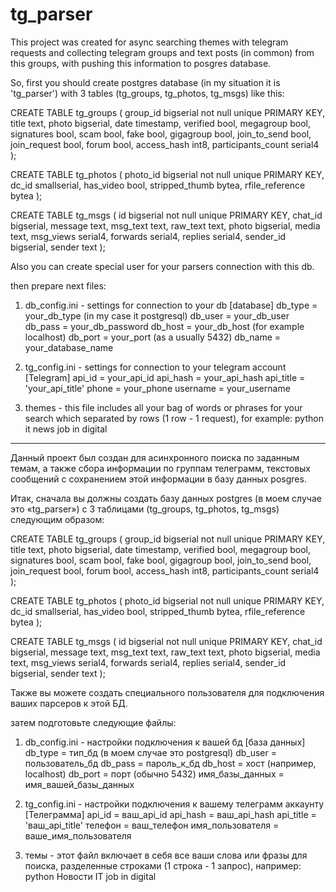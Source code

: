 # tg_parser

This project was created for async searching themes with telegram requests and collecting telegram groups and text posts (in common) from this groups,
with pushing this information to posgres database.

So, first you should create postgres database (in my situation it is 'tg_parser') with 3 tables (tg_groups, tg_photos, tg_msgs) like this:

CREATE TABLE tg_groups (
group_id bigserial not null unique PRIMARY KEY,
title text,
photo bigserial,
date timestamp,
verified bool,
megagroup bool,
signatures bool,
scam bool,
fake bool,
gigagroup bool,
join_to_send bool,
join_request bool,
forum bool,
access_hash int8,
participants_count serial4
);

CREATE TABLE tg_photos (
photo_id bigserial not null unique PRIMARY KEY,
dc_id smallserial,
has_video bool,
stripped_thumb bytea,
rfile_reference bytea
);

CREATE TABLE tg_msgs (
id bigserial not null unique PRIMARY KEY,
chat_id bigserial,
message text,
msg_text text,
raw_text text,
photo bigserial,
media text,
msg_views serial4,
forwards serial4,
replies serial4,
sender_id bigserial,
sender text
);

Also you can create special user for your parsers connection with this db.

then prepare next files:

1) db_config.ini - settings for connection to your db
[database]
db_type = your_db_type (in my case it postgresql)
db_user = your_db_user
db_pass = your_db_password
db_host = your_db_host (for example localhost)
db_port = your_port (as a usually 5432)
db_name = your_database_name

2) tg_config.ini - settings for connection to your telegram account
[Telegram]
api_id = your_api_id
api_hash = your_api_hash
api_title = 'your_api_title'
phone = your_phone
username = your_username

3) themes - this file includes all your bag of words or phrases for your search which separated by rows (1 row - 1 request), for example:
python 
it news
job in digital

-----------------------------------------------------------------------------------------------------------------------------------------------

Данный проект был создан для асинхронного поиска по заданным темам, а также сбора информации по группам телеграмм, текстовых сообщений с сохранением этой информации в базу данных posgres.

Итак, сначала вы должны создать базу данных postgres (в моем случае это «tg_parser») с 3 таблицами (tg_groups, tg_photos, tg_msgs) следующим образом:

CREATE TABLE tg_groups (
group_id bigserial not null unique PRIMARY KEY,
title text,
photo bigserial,
date timestamp,
verified bool,
megagroup bool,
signatures bool,
scam bool,
fake bool,
gigagroup bool,
join_to_send bool,
join_request bool,
forum bool,
access_hash int8,
participants_count serial4
);

CREATE TABLE tg_photos (
photo_id bigserial not null unique PRIMARY KEY,
dc_id smallserial,
has_video bool,
stripped_thumb bytea,
rfile_reference bytea
);

CREATE TABLE tg_msgs (
id bigserial not null unique PRIMARY KEY,
chat_id bigserial,
message text,
msg_text text,
raw_text text,
photo bigserial,
media text,
msg_views serial4,
forwards serial4,
replies serial4,
sender_id bigserial,
sender text
);

Также вы можете создать специального пользователя для подключения ваших парсеров к этой БД.

затем подготовьте следующие файлы:

1) db_config.ini - настройки подключения к вашей бд
[база данных]
db_type = тип_бд (в моем случае это postgresql)
db_user = пользователь_бд
db_pass = пароль_к_бд
db_host = хост (например, localhost)
db_port = порт (обычно 5432)
имя_базы_данных = имя_вашей_базы_данных

2) tg_config.ini - настройки подключения к вашему телеграмм аккаунту
[Телеграмма]
api_id = ваш_api_id
api_hash = ваш_api_hash
api_title = 'ваш_api_title'
телефон = ваш_телефон
имя_пользователя = ваше_имя_пользователя

3) темы - этот файл включает в себя все ваши слова или фразы для поиска, разделенные строками (1 строка - 1 запрос), например:
python 
Новости IT
job in digital
